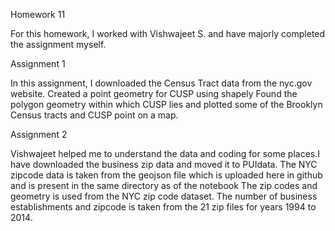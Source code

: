 Homework 11

For this homework, I worked with Vishwajeet S. and have majorly completed the assignment myself.

Assignment 1

In this assignment, I downloaded the Census Tract data from the nyc.gov website. 
Created a point geometry for CUSP using shapely Found the polygon geometry within which CUSP lies and plotted some of the Brooklyn Census tracts and CUSP point on a map.

Assignment 2

Vishwajeet helped me to understand the data and coding for some places.I have downloaded the business zip data and moved it to PUIdata. The NYC zipcode data is taken from the geojson file which is uploaded here in github and is present in the same directory as of the notebook The zip codes and geometry is used from the NYC zip code dataset. The number of business establishments and zipcode is taken from the 21 zip files for years 1994 to 2014.